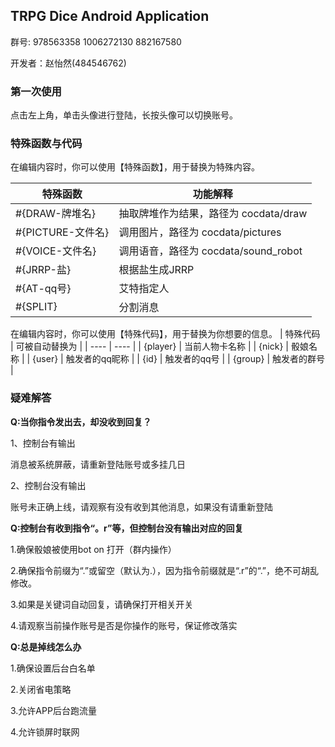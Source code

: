 ## TRPG Dice Android Application

群号: 978563358 1006272130 882167580

开发者：赵怡然(484546762)
### 第一次使用
点击左上角，单击头像进行登陆，长按头像可以切换账号。

### 特殊函数与代码
在编辑内容时，你可以使用【特殊函数】，用于替换为特殊内容。

|  特殊函数   | 功能解释  |
|  ----  | ----  |
| #{DRAW-牌堆名}  | 抽取牌堆作为结果，路径为 cocdata/draw |
| #{PICTURE-文件名}  | 调用图片，路径为 cocdata/pictures |
| #{VOICE-文件名}  | 调用语音，路径为 cocdata/sound_robot |
| #{JRRP-盐}  | 根据盐生成JRRP |
| #{AT-qq号}  | 艾特指定人 |
| #{SPLIT}  | 分割消息 |

在编辑内容时，你可以使用【特殊代码】，用于替换为你想要的信息。
|  特殊代码   | 可被自动替换为  |
|  ----  | ----  |
| {player}  | 当前人物卡名称 |
| {nick}  | 骰娘名称 |
| {user}  | 触发者的qq昵称 |
| {id}  | 触发者的qq号 |
| {group}  | 触发者的群号 |

### 疑难解答

**Q:当你指令发出去，却没收到回复？**

1、控制台有输出 

消息被系统屏蔽，请重新登陆账号或多挂几日 

2、控制台没有输出 

账号未正确上线，请观察有没有收到其他消息，如果没有请重新登陆

**Q:控制台有收到指令“。r”等，但控制台没有输出对应的回复**

1.确保骰娘被使用bot on 打开（群内操作）

2.确保指令前缀为“.”或留空（默认为.），因为指令前缀就是“.r”的“.”，绝不可胡乱修改。

3.如果是关键词自动回复，请确保打开相关开关

4.请观察当前操作账号是否是你操作的账号，保证修改落实

**Q:总是掉线怎么办**

1.确保设置后台白名单

2.关闭省电策略

3.允许APP后台跑流量

4.允许锁屏时联网

